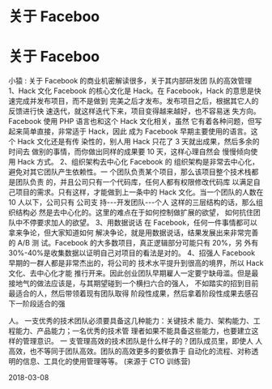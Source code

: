 # 关于 Faceboo

# 关于 Faceboo

小猿 : 关于 Facebook 的商业机密解读很多，关于其内部研发团 队的高效管理 1、Hack 文化 Facebook 的核心文化是 Hack。在 Facebook，Hack 的意思是快速完成并发布项目，而不是做到 完美之后才发布。发布项目之后，根据其它人的反馈进行快 速迭代，就这样迭代下来，项目变得越来越好，也不容易迷 失方向。Facebook 使用 PHP 语言也和这个 Hack 文化相关，虽然 它有着各种问题，但写起来简单直接，非常适于 Hack，因此 成为 Facebook 早期主要使用的语言。这个 Hack 文化还是有传 染性的，别人用 Hack 只花了 3 天就出成果，然后多余的时间去 做别的事情，而你做出同样的成果要 10 天，这样心理自然会 慢慢倾向使用 Hack 方式。 2、组织架构去中心化 Facebook 的 组织架构是非常去中心化，避免对其它团队产生依赖性。一 个团队负责某个项目，那么该项目整个技术栈都是团队负责 的，并且公司只有一个代码库，任何人都有权限修改代码库 以满足自己项目的需求。只有这样，才能做到上一条中的 Hack 文化。当一个团队的人数在 10 人以下，公司只有 公司支 持---开发团队---个人 这样的三层结构的话，那么组织结构必 然是去中心化的。这里的难点在于如何控制做扩展的欲望， 如何抗住团队中不停要求加人的欲望。 3、用数据说话 在 Facebook，任何一件事情都可以拿来争论，但大家知道如何 解决争论，就是用数据说话，结果发展出来非常完善的 A/B 测 试。Facebook 的大多数项目，真正逻辑部分可能只有 20%，另 外有 30%-40%是收集数据以证明自己对项目的看法是对的。 4、招强人 Facebook 早期的一群人都是非常杰出的，将公司的 技术水平提升到很高的境界，所以 Hack 文化、去中心化才能 推行开来。因此创业团队早期雇人一定要宁缺毋滥。但是最 接地气的做法应该是，与其期望碰到一个横扫六合的强人， 不如踏实的招到目前最适合的人，然后带领着现有团队取得 阶段性成果，然后拿着阶段性成果去感召下一阶段适合的强

人。 一支优秀的技术团队必须要具备这几种能力：关键技术 能力、架构能力、工程能力、产品能力；一名优秀的技术管 理者如果不能具备这些能力，也要建立这样的管理意识。 一 支管理高效的技术团队是什么样子的？团队成员里，即使人 人高效，也不等同于团队高效。团队的高效更多的要依靠于 自动化的流程、对称透明的信息、工具化的使用管理等等。 (来源于 CTO 训练营)

2018-03-08